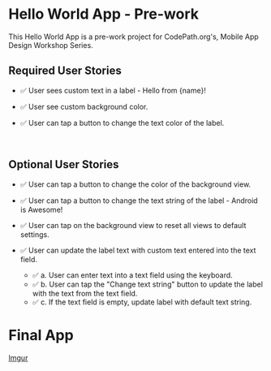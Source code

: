 # Hello World App - Pre-work
This Hello World App is a pre-work project for CodePath.org's, Mobile App Design Workshop Series.



## Required User Stories
- ✅ User sees custom text in a label - Hello from {name}!
- ✅ User see custom background color.
- ✅ User can tap a button to change the text color of the label.
  
  </br>
 

## Optional User Stories
- ✅ User can tap a button to change the color of the background view.

- ✅ User can tap a button to change the text string of the label - Android is Awesome!

- ✅ User can tap on the background view to reset all views to default settings.

- ✅ User can update the label text with custom text entered into the text field.
  - ✅ a. User can enter text into a text field using the keyboard.
  - ✅ b. User can tap the "Change text string" button to update the label with the text from the text field.
  - ✅ c. If the text field is empty, update label with default text string.


# Final App

[Imgur](https://i.imgur.com/NNVoCaB.gifv)
